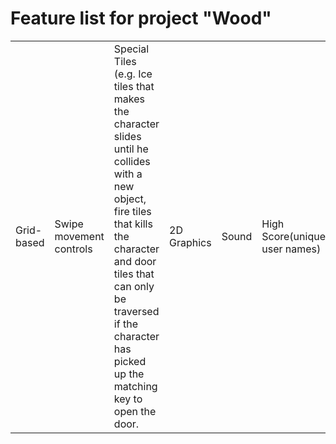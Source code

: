 Feature list for project "Wood"
===============================
<table>
    <tr>
        <td>Grid-based</td>
	<td>Swipe movement controls</td>
	<td>Special Tiles (e.g. Ice tiles that makes the character 		slides until he collides with a new object, fire tiles that kills the character and door tiles that can only be traversed if the character has picked up the matching key to open the door.</td>
	<td>2D Graphics</td>
	<td>Sound</td>
	<td>High Score(unique user names)</td>
	<td>Music</td>
	<td>Customizable characters</td>
	<td>Signup/Login with username, password, email.</td>
    </tr>
</table>
